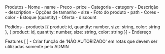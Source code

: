 Produtos
    - Nome - name
    - Preco - price
    - Categoria - category
    - Descrição - description
    - Opções de tamanho - size
    - Foto do produto - path
    - Cores - color
    - Estoque (quantity)
    - Oferta - discount

Pedidos
    - products [{
        product: id,
        quantity: number,
        size: string,
        color: string
    }, {
        product: id,
        quantity: number,
        size: string,
        color: string
    }]
    - Endereço


Features
    [ ] - Criar função de 'NÃO AUTORIZADO' em rotas que devem ser utilizadas somente pelo ADMIN